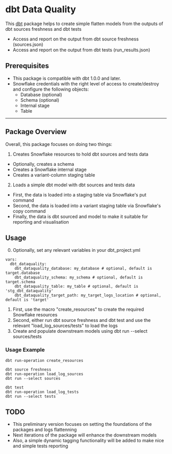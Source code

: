 # dbt Data Quality

This [dbt](https://github.com/dbt-labs/dbt-core) package helps to create simple flatten models from the outputs of dbt sources freshness and dbt tests

- Access and report on the output from dbt source freshness (sources.json)
- Access and report on the output from dbt tests (run_results.json)

## Prerequisites
- This package is compatible with dbt 1.0.0 and later.
- Snowflake credentials with the right level of access to create/destroy and configure the following objects:
  - Database (optional)
  - Schema (optional)
  - Internal stage
  - Table

----

## Package Overview

Overall, this package focuses on doing two things:

1. Creates Snowflake resources to hold dbt sources and tests data
- Optionally, creates a schema
- Creates a Snowflake internal stage
- Creates a variant-column staging table

2. Loads a simple dbt model with dbt sources and tests data
- First, the data is loaded into a staging table via Snowflake's put command
- Second, the data is loaded into a variant staging table via Snowflake's copy command
- Finally, the data is dbt sourced and model to make it suitable for reporting and visualisation

## Usage
0. Optionally, set any relevant variables in your dbt_project.yml
```
vars:
  dbt_dataquality:
    dbt_dataquality_database: my_database # optional, default is target.database
    dbt_dataquality_schema: my_schema # optional, default is target.schema
    dbt_dataquality_table: my_table # optional, default is 'stg_dbt_dataquality'
    dbt_dataquality_target_path: my_target_logs_location # optional, default is 'target'
```
1. First, use the macro "create_resources" to create the required Snowflake resources
2. Second, either run dbt source freshness and dbt test and use the relevant "load_log_sources/tests" to load the logs
3. Create and populate downstream models using dbt run --select sources/tests

### Usage Example
```
dbt run-operation create_resources

dbt source freshness
dbt run-operation load_log_sources
dbt run --select sources

dbt test
dbt run-operation load_log_tests
dbt run --select tests
```

## TODO
- This preliminary version focuses on setting the foundations of the packages and logs flattenning
- Next iterations of the package will enhance the downstream models
- Also, a simple dynamic tagging functionality will be added to make nice and simple tests reporting